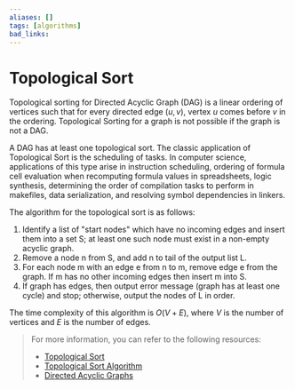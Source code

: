 ```yaml
---
aliases: []
tags: [algorithms]
bad_links:
---
```

# Topological Sort

Topological sorting for Directed Acyclic Graph (DAG) is a linear ordering of vertices such that for every directed edge $(u, v)$, vertex $u$ comes before $v$ in the ordering. Topological Sorting for a graph is not possible if the graph is not a DAG.

A DAG has at least one topological sort. The classic application of Topological Sort is the scheduling of tasks. In computer science, applications of this type arise in instruction scheduling, ordering of formula cell evaluation when recomputing formula values in spreadsheets, logic synthesis, determining the order of compilation tasks to perform in makefiles, data serialization, and resolving symbol dependencies in linkers.

The algorithm for the topological sort is as follows:

1. Identify a list of "start nodes" which have no incoming edges and insert them into a set S; at least one such node must exist in a non-empty acyclic graph.
2. Remove a node n from S, and add n to tail of the output list L.
3. For each node m with an edge e from n to m, remove edge e from the graph. If m has no other incoming edges then insert m into S.
4. If graph has edges, then output error message (graph has at least one cycle) and stop; otherwise, output the nodes of L in order.

The time complexity of this algorithm is $O(V+E)$, where $V$ is the number of vertices and $E$ is the number of edges.

> For more information, you can refer to the following resources:
> - [Topological Sort](https://en.wikipedia.org/wiki/Topological_sorting)
> - [Topological Sort Algorithm](https://www.geeksforgeeks.org/topological-sorting/)
> - [Directed Acyclic Graphs](https://en.wikipedia.org/wiki/Directed_acyclic_graph)